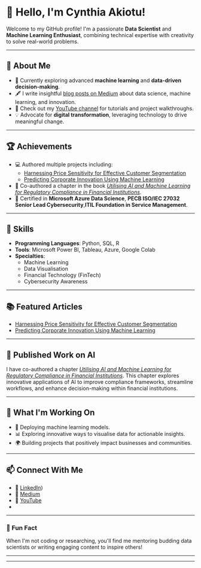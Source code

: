 # 👋 Hello, I'm Cynthia Akiotu!

Welcome to my GitHub profile! I'm a passionate **Data Scientist** and **Machine Learning Enthusiast**, combining technical expertise with creativity to solve real-world problems.

---

## 🚀 About Me

- 🌱 Currently exploring advanced **machine learning** and **data-driven decision-making**.
- 🖋️ I write insightful [blog posts on Medium](https://medium.com/@cynthiaakiotu) about data science, machine learning, and innovation.
- 🎥 Check out my [YouTube channel](https://www.youtube.com/@CynthiaThe) for tutorials and project walkthroughs.
- 💡 Advocate for **digital transformation**, leveraging technology to drive meaningful change.

---

## 🏆 Achievements

- 💻 Authored multiple projects including:
  - [Harnessing Price Sensitivity for Effective Customer Segmentation](https://github.com/CynthiaTheDataTechie/customer-segmentation)
  - [Predicting Corporate Innovation Using Machine Learning](https://github.com/CynthiaTheDataTechie/predicting-corporate-innovation)
- 📃 Co-authored a chapter in the book *[Utilising AI and Machine Learning for Regulatory Compliance in Financial Institutions](https://doi.org/10.4018/979-8-3693-5966-2.ch010)*.
- 🏅 Certified in **Microsoft Azure Data Science**, **PECB ISO/IEC 27032 Senior Lead Cybersecurity**,**ITIL Foundation in Service Management**.

---

## 💼 Skills

- **Programming Languages**: Python, SQL, R
- **Tools**: Microsoft Power BI, Tableau, Azure, Google Colab
- **Specialties**:
  - Machine Learning 
  - Data Visualisation
  - Financial Technology (FinTech)
  - Cybersecurity Awareness

---

## 📚 Featured Articles

- [Harnessing Price Sensitivity for Effective Customer Segmentation](https://medium.com/@cynthiaakiotu/harnessing-price-sensitivity-for-effective-customer-segmentation-with-k-means-clustering-c08ccc2a5e6e)
- [Predicting Corporate Innovation Using Machine Learning](https://medium.com/@cynthiaakiotu/predicting-corporate-innovation-a-comparative-study-of-logistic-regression-and-random-forest-4cb12ecb9a24)

---

## 🧠 Published Work on AI

I have co-authored a chapter *[Utilising AI and Machine Learning for Regulatory Compliance in Financial Institutions](https://www.igi-global.com/gateway/chapter/362286)*. This chapter explores innovative applications of AI to improve compliance frameworks, streamline workflows, and enhance decision-making within financial institutions.

---

## 🎯 What I'm Working On

- 🚀 Deploying machine learning models.
- 📊 Exploring innovative ways to visualise data for actionable insights.
- 🌍 Building projects that positively impact businesses and communities.

---

## 📫 Connect With Me

- 💼 [LinkedIn](https://www.linkedin.com/in/cynthia-akiotu-7b695aa9/))
- 📝 [Medium](https://medium.com/@cynthiaakiotu)
- 🎥 [YouTube](https://www.youtube.com/@CynthiaTheDatatechie)
-

---

### 🌟 Fun Fact

When I'm not coding or researching, you'll find me mentoring budding data scientists or writing engaging content to inspire others!

---


---

